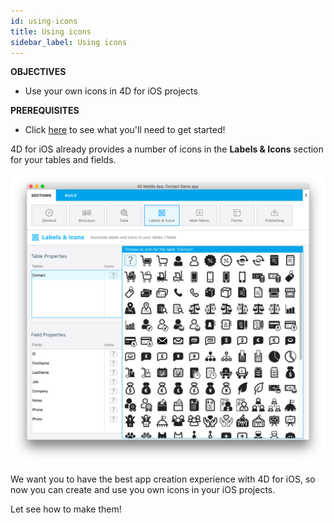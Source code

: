 ```yaml
---
id: using-icons
title: Using icons
sidebar_label: Using icons
---
```

<div class = "objectives"> 

**OBJECTIVES**

* Use your own icons in 4D for iOS projects</div> <div class = "prerequisites"> 

**PREREQUISITES**

* Click [here](prerequisites.html) to see what you'll need to get started!</div> 

4D for iOS already provides a number of icons in the **Labels & Icons** section for your tables and fields.

![Icon library](assets/custom-icons/icon-library.png)

We want you to have the best app creation experience with 4D for iOS, so now you can create and use you own icons in your iOS projects.

Let see how to make them!